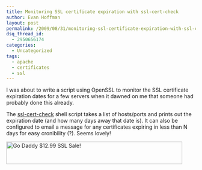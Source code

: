 ```yaml
---
title: Monitoring SSL certificate expiration with ssl-cert-check
author: Evan Hoffman
layout: post
permalink: /2009/08/31/monitoring-ssl-certificate-expiration-with-ssl-cert-check/
dsq_thread_id:
  - 2950656174
categories:
  - Uncategorized
tags:
  - apache
  - certificates
  - ssl
---
```

I was about to write a script using OpenSSL to monitor the SSL certificate expiration dates for a few servers when it dawned on me that someone had probably done this already.

The <a href="http://prefetch.net/articles/checkcertificate.html" onclick="_gaq.push(['_trackEvent', 'outbound-article', 'http://prefetch.net/articles/checkcertificate.html', 'ssl-cert-check']);" >ssl-cert-check</a> shell script takes a list of hosts/ports and prints out the expiration date (and how many days away that date is). It can also be configured to email a message for any certificates expiring in less than N days for easy cronibility (?). Seems lovely!

<a href="http://affiliate.godaddy.com/redirect/5F43C3ECBA841ACFC3859F4F4E6CA7DA64C271385B2D61A3AD6F3CCE83EB1DD8235E60DCD7D63BCD92E2429E79A75FAC" onclick="_gaq.push(['_trackEvent', 'outbound-article', 'http://affiliate.godaddy.com/redirect/5F43C3ECBA841ACFC3859F4F4E6CA7DA64C271385B2D61A3AD6F3CCE83EB1DD8235E60DCD7D63BCD92E2429E79A75FAC', '']);" target="_blank"><img src="http://affiliate.godaddy.com/ads/5F43C3ECBA841ACFC3859F4F4E6CA7DA64C271385B2D61A3AD6F3CCE83EB1DD8235E60DCD7D63BCD92E2429E79A75FAC" border="0" width="468"  height="60" alt="Go Daddy $12.99 SSL Sale!" /></a>